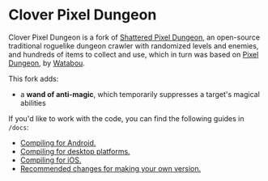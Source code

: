 # Clover Pixel Dungeon

Clover Pixel Dungeon is a fork of [Shattered Pixel Dungeon](https://shatteredpixel.com/shatteredpd/), an open-source traditional roguelike dungeon crawler with randomized levels and enemies, and hundreds of items to collect and use, which in turn was based on [Pixel Dungeon](https://github.com/00-Evan/pixel-dungeon-gradle), by [Watabou](https://www.watabou.ru).

This fork adds:

- a **wand of anti-magic**, which temporarily suppresses a target's magical abilities




If you'd like to work with the code, you can find the following guides in `/docs`:

- [Compiling for Android.](docs/getting-started-android.md)
- [Compiling for desktop platforms.](docs/getting-started-desktop.md)
- [Compiling for iOS.](docs/getting-started-ios.md)
- [Recommended changes for making your own version.](docs/recommended-changes.md)
